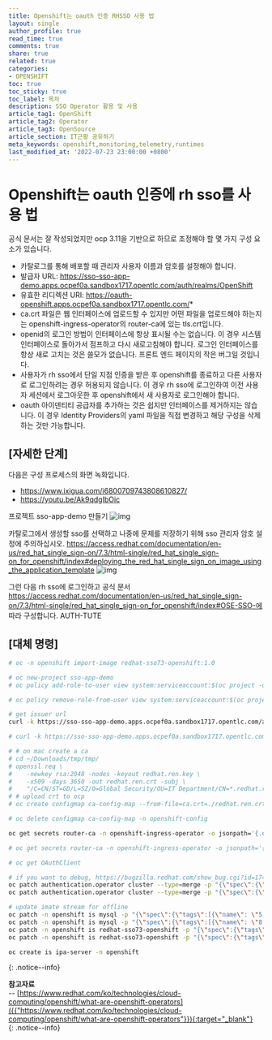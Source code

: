 ```yaml
---
title: Openshift는 oauth 인증 RHSSO 사용 법
layout: single
author_profile: true
read_time: true
comments: true
share: true
related: true
categories:
- OPENSHIFT
toc: true
toc_sticky: true
toc_label: 목차
description: SSO Operator 활용 및 사용
article_tag1: OpenShift
article_tag2: Operator
article_tag3: OpenSource
article_section: IT근황 공유하기
meta_keywords: openshift,monitoring,telemetry,runtimes
last_modified_at: '2022-07-23 23:00:00 +0800'
---
```


# Openshift는 oauth 인증에 rh sso를 사용 법

공식 문서는 잘 작성되었지만 ocp 3.11을 기반으로 하므로 조정해야 할 몇 가지 구성 요소가 있습니다.

- 카탈로그를 통해 배포할 때 관리자 사용자 이름과 암호를 설정해야 합니다.
- 발급자 URL: https://sso-sso-app-demo.apps.ocpef0a.sandbox1717.opentlc.com/auth/realms/OpenShift
- 유효한 리디렉션 URI: https://oauth-openshift.apps.ocpef0a.sandbox1717.opentlc.com/*
- ca.crt 파일은 웹 인터페이스에 업로드할 수 있지만 어떤 파일을 업로드해야 하는지는 openshift-ingress-operator의 router-ca에 있는 tls.crt입니다.
- openid의 로그인 방법이 인터페이스에 항상 표시될 수는 없습니다. 이 경우 시스템 인터페이스로 돌아가서 점프하고 다시 새로고침해야 합니다. 로그인 인터페이스를 항상 새로 고치는 것은 쓸모가 없습니다. 프론트 엔드 페이지의 작은 버그일 것입니다.
- 사용자가 rh sso에서 단일 지점 인증을 받은 후 openshift를 종료하고 다른 사용자로 로그인하려는 경우 허용되지 않습니다. 이 경우 rh sso에 로그인하여 이전 사용자 세션에서 로그아웃한 후 openshift에서 새 사용자로 로그인해야 합니다.
- oauth 아이덴티티 공급자를 추가하는 것은 쉽지만 인터페이스를 제거하지는 않습니다. 이 경우 Identity Providers의 yaml 파일을 직접 변경하고 해당 구성을 삭제하는 것만 가능합니다.

## [자세한 단계]

다음은 구성 프로세스의 화면 녹화입니다.

- https://www.ixigua.com/i6800709743808610827/
- https://youtu.be/Ak9qdgIbOic

프로젝트 sso-app-demo 만들기 ![img](https://wangzheng422.github.io/docker_env/ocp4/4.3/imgs/2020-03-04-19-24-18.png)

카탈로그에서 생성할 sso를 선택하고 나중에 문제를 저장하기 위해 sso 관리자 암호 설정에 주의하십시오. https://access.redhat.com/documentation/en-us/red_hat_single_sign-on/7.3/html-single/red_hat_single_sign-on_for_openshift/index#deploying_the_red_hat_single_sign_on_image_using_the_application_template ![img](https://wangzheng422.github.io/docker_env/ocp4/4.3/imgs/2020-03-04-19-25-18.png)

그런 다음 rh sso에 로그인하고 공식 문서 https://access.redhat.com/documentation/en-us/red_hat_single_sign-on/7.3/html-single/red_hat_single_sign-on_for_openshift/index#OSE-SSO-에 따라 구성합니다. AUTH-TUTE

## [대체 명령]

```bash
# oc -n openshift import-image redhat-sso73-openshift:1.0

# oc new-project sso-app-demo
# oc policy add-role-to-user view system:serviceaccount:$(oc project -q):default

# oc policy remove-role-from-user view system:serviceaccount:$(oc project -q):default

# get issuer url
curl -k https://sso-sso-app-demo.apps.ocpef0a.sandbox1717.opentlc.com/auth/realms/OpenShift/.well-known/openid-configuration | python -m json.tool | grep issuer

# curl -k https://sso-sso-app-demo.apps.ocpef0a.sandbox1717.opentlc.com/auth/realms/OpenShift/.well-known/openid-configuration | jq | less

# # on mac create a ca
# cd ~/Downloads/tmp/tmp/
# openssl req \
#    -newkey rsa:2048 -nodes -keyout redhat.ren.key \
#    -x509 -days 3650 -out redhat.ren.crt -subj \
#    "/C=CN/ST=GD/L=SZ/O=Global Security/OU=IT Department/CN=*.redhat.ren"
# # upload crt to ocp
# oc create configmap ca-config-map --from-file=ca.crt=./redhat.ren.crt -n openshift-config

# oc delete configmap ca-config-map -n openshift-config

oc get secrets router-ca -n openshift-ingress-operator -o jsonpath='{.data.tls\.crt}' | base64 -d > router.ca.crt

# oc get secrets router-ca -n openshift-ingress-operator -o jsonpath='{.data.tls\.key}' | base64 -d

# oc get OAuthClient

# if you want to debug, https://bugzilla.redhat.com/show_bug.cgi?id=1744599
oc patch authentication.operator cluster --type=merge -p "{\"spec\":{\"operatorLogLevel\": \"TraceAll\"}}"
oc patch authentication.operator cluster --type=merge -p "{\"spec\":{\"operatorLogLevel\": \"\"}}"

# update imate stream for offline
oc patch -n openshift is mysql -p "{\"spec\":{\"tags\":[{\"name\": \"5.7\",\"from\":{\"name\":\"registry.redhat.ren:5443/registry.redhat.io/rhscl/mysql-57-rhel7:latest\"}}]}}"
oc patch -n openshift is mysql -p "{\"spec\":{\"tags\":[{\"name\": \"8.0\",\"from\":{\"name\":\"registry.redhat.ren:5443/registry.redhat.io/rhscl/mysql-80-rhel7:latest\"}}]}}"
oc patch -n openshift is redhat-sso73-openshift -p "{\"spec\":{\"tags\":[{\"name\": \"1.0\",\"from\":{\"name\":\"registry.redhat.ren:5443/registry.redhat.io/redhat-sso-7/sso73-openshift:1.0\"}}]}}"
oc patch -n openshift is redhat-sso73-openshift -p "{\"spec\":{\"tags\":[{\"name\": \"latest\",\"from\":{\"name\":\"registry.redhat.ren:5443/registry.redhat.io/redhat-sso-7/sso73-openshift:1.0\"}}]}}"

oc create is ipa-server -n openshift
```


{: .notice--info}

**참고자료** <br>
-- [https://www.redhat.com/ko/technologies/cloud-computing/openshift/what-are-openshift-operators]({{"https://www.redhat.com/ko/technologies/cloud-computing/openshift/what-are-openshift-operators"}}){:target="_blank"}<br>
{: .notice--info}
